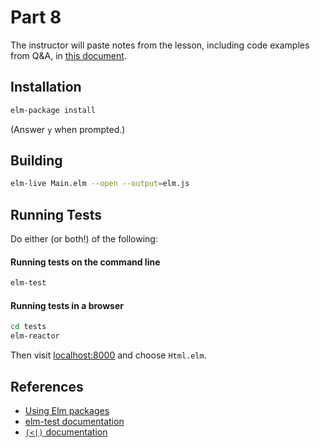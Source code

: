 Part 8
======

The instructor will paste notes from the lesson, including code examples from
Q&A, in [this document](https://docs.google.com/document/d/1ApuSOk9DP0YsQrxhW7-WE8UOEAV4PPnLDDeqUOL2o5k/edit?usp=sharing).

## Installation

```bash
elm-package install
```

(Answer `y` when prompted.)


## Building

```bash
elm-live Main.elm --open --output=elm.js
```

## Running Tests

Do either (or both!) of the following:

#### Running tests on the command line

```bash
elm-test
```

#### Running tests in a browser

```bash
cd tests
elm-reactor
```

Then visit [localhost:8000](http://localhost:8000) and choose `Html.elm`.

## References

* [Using Elm packages](https://github.com/elm-lang/elm-package/blob/master/README.md#basic-usage)
* [elm-test documentation](http://package.elm-lang.org/packages/project-fuzzball/test/latest)
* [`(<|)` documentation](http://package.elm-lang.org/packages/elm-lang/core/4.0.0/Basics#<|)
